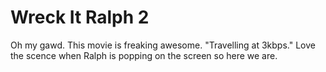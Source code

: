 # Wreck It Ralph 2

Oh my gawd. This movie is freaking awesome. "Travelling at 3kbps."
Love the scence when Ralph is popping on the screen so here we are.
